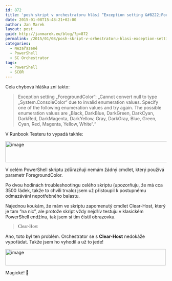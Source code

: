 ```yaml
---
id: 872
title: 'posh skript v orchestratoru hlásí “Exception setting &#8222;ForegroundColor&#8220;”'
date: 2015-01-08T15:48:21+02:00
author: Jan Marek
layout: post
guid: http://janmarek.eu/blog/?p=872
permalink: /2015/01/08/posh-skript-v-orhestratoru-hlasi-exception-setting-foregroundcolor/
categories:
  - Nezařazené
  - PowerShell
  - SC Orchestrator
tags:
  - PowerShell
  - SCOR
---
```

Cela chybová hláška zní takto:

> Exception setting &#8222;ForegroundColor&#8220;: &#8222;Cannot convert null to type &#8222;System.ConsoleColor&#8220; due to invalid enumeration values. Specify one of the following enumeration values and try again. The possible enumeration values are &#8222;Black, DarkBlue, DarkGreen, DarkCyan, DarkRed, DarkMagenta, DarkYellow, Gray, DarkGray, Blue, Green, Cyan, Red, Magenta, Yellow, White&#8220;.&#8220;

V Runbook Testeru to vypadá takhle:

[<img style="display: inline; border: 0px;" title="image" src="http://janmarek.eu/wp-content/uploads/2015/01/image_thumb6.png" alt="image" width="667" height="66" border="0" />](http://janmarek.eu/wp-content/uploads/2015/01/image6.png)

V celém PowerShell skriptu zdůrazňuji nemám žádný cmdlet, který používá parametr ForegroundColor.

Po dvou hodinách troubleshootingu celého skriptu (upozorňuju, že má cca 3500 řádek, takže to chvíli trvalo) jsem už přistoupil k postupnému odmazávání nepotřebného balastu.

Najednou koukám, že mám ve skriptu zapomenutý cmdlet Clear-Host, který je tam “na nic”, ale protože skript vždy nejdřív testuju v klasickém PowerShell endžínu, tak jsem si tím čistil obrazovku.

> <span style="background-color: #ffffff; color: #333333; font-family: Thread-000039ac-Id-00000000;">Clear-Host</span>

Ano, toto byl ten problém. Orchestrator se s **Clear-Host** nedokáže vypořádat. Takže jsem ho vyhodil a už to jede!

[<img style="display: inline; border: 0px;" title="image" src="http://janmarek.eu/wp-content/uploads/2015/01/image_thumb7.png" alt="image" width="501" height="51" border="0" />](http://janmarek.eu/wp-content/uploads/2015/01/image7.png)

Magické! 🙂